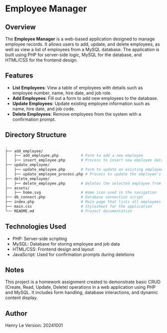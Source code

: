 # Employee Manager

## Overview
The **Employee Manager** is a web-based application designed to manage employee records. It allows users to add, update, and delete employees, as well as view a list of employees from a MySQL database. The application is built using PHP for server-side logic, MySQL for the database, and HTML/CSS for the frontend design.

## Features
- **List Employees**: View a table of employees with details such as employee number, name, hire date, and job role.
- **Add Employees**: Fill out a form to add new employees to the database.
- **Update Employees**: Update existing employee information such as name, hire date, and job code.
- **Delete Employees**: Remove employees from the system with a confirmation prompt.

## Directory Structure
```bash
.
├── add_employee/
│   ├── add_employee.php          # Form to add a new employee
│   ├── insert_employee.php       # Process to insert new employee data into the database
├── update_employee/
│   ├── update_employee.php       # Form to update an existing employee's data
│   ├── update_employee_process.php # Process to update the employee's data in the database
├── delete_employee/
│   ├── delete_employee.php       # Deletes the selected employee from the database
├── assets/                       
│   ├── home.svg                  # Home icon used in the navigation
├── db_connect.php                # Database connection script
├── index.php                     # Main page that lists all employees and provides links for actions
├── main.css                      # Stylesheet for the application
└── README.md                     # Project documentation
```
## Technologies Used

- PHP: Server-side scripting
- MySQL: Database for storing employee and job data
- HTML/CSS: Frontend design and layout
- JavaScript: Used for confirmation prompts during deletions

## Notes

This project is a homework assignment created to demonstrate basic CRUD (Create, Read, Update, Delete) operations in a web application using PHP and MySQL. It includes form handling, database interactions, and dynamic content display.

## Author

Henry Le
Version: 20241001

